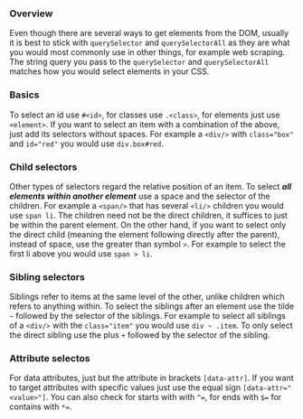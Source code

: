 ### Overview
Even though there are several ways to get elements from the DOM, usually it is best 
to stick with `querySelector` and `querySelectorAll` as they are what you would 
most commonly use in other things, for example web scraping. The string query you
pass to the `querySelector` and `querySelectorAll` matches how you would select elements 
in your CSS.

### Basics
To select an id use `#<id>`, for classes use `.<class>`, for elements just use `<element>`.
If you want to select an item with a combination of the above, just add its selectors without 
spaces. For example a `<div/>` with `class="box"` and `id="red"` you would use `div.box#red`.

### Child selectors
Other types of selectors regard the relative position of an item. To select ***all elements within another 
element***  use a space and the selector of the children. For example a `<span/>` that has several `<li/>` 
children you would use `span li`. The children need not be the direct children, it suffices to just be within
the parent element. On the other hand, if you want to select only the direct child (meaning the element following
directly after the parent), instead of space, use the greater than symbol `>`.
For example to select the first li above you would use `span > li`.

### Sibling selectors
Siblings refer to items at the same level of the other, unlike children which refers to anything within.
To select the siblings after an element use the tilde `~` followed by the selector of the siblings. For example
to select all siblings of a `<div/>` with the `class="item"` you would use `div ~ .item`. To only
select the direct sibling use the plus `+` followed by the selector of the sibling.

### Attribute selectos
For data attributes, just but the attribute in brackets `[data-attr]`. If you want to target attributes
with specific values just use the equal sign `[data-attr="<value>"]`. You can also check for starts with 
with `^=`, for ends with `$=` for contains with `*=`.
